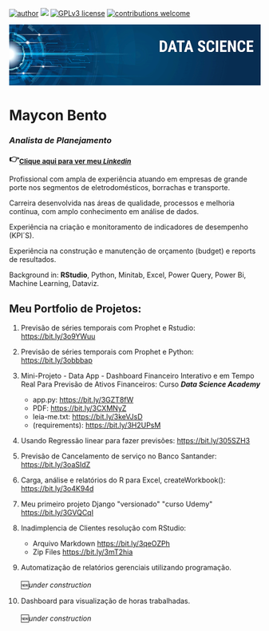 [![author](https://img.shields.io/badge/author-mayconbento-red.svg)](https://www.linkedin.com/in/mayconbento/) [![](https://img.shields.io/badge/python-3.8+-blue.svg)](https://www.python.org/downloads/release/python-365/) [![GPLv3 license](https://img.shields.io/badge/License-GPLv3-blue.svg)](http://perso.crans.org/besson/LICENSE.html) [![contributions welcome](https://img.shields.io/badge/contributions-welcome-brightgreen.svg?style=flat)](https://github.com/bento/data_science/issues)

<p align="center">
  <img src="banner.png" >
</p>

# Maycon Bento
### *Analista de Planejamento*       <p>:point_right:<sub>[Clique aqui para ver meu *Linkedin*](https://www.linkedin.com/in/mayconbento/)</sub></p>

Profissional com ampla de experiência atuando em empresas de grande porte nos segmentos de eletrodomésticos, borrachas e transporte.

Carreira desenvolvida nas áreas de qualidade, processos e melhoria contínua, com amplo conhecimento em análise de dados.

Experiência na criação e monitoramento de indicadores de desempenho (KPI´S).

Experiência na construção e manutenção de orçamento (budget) e reports de resultados.

Background in: __RStudio__, Python, Minitab, Excel, Power Query, Power Bi, Machine Learning, Dataviz.


## **Meu Portfolio de Projetos:**

1. Previsão de séries temporais com Prophet e Rstudio:             https://bit.ly/3o9YWuu

2. Previsão de séries temporais com Prophet e Python:              https://bit.ly/3obbbap

3. Mini-Projeto - Data App - Dashboard Financeiro Interativo e em Tempo Real Para Previsão de Ativos Financeiros:    Curso ***Data Science Academy***
   * app.py: https://bit.ly/3GZT8fW
   * PDF: https://bit.ly/3CXMNyZ 
   * leia-me.txt: https://bit.ly/3keVJsD 
   * (requirements): https://bit.ly/3H2UPsM
  
4. Usando Regressão linear para fazer previsões:                  https://bit.ly/305SZH3

5. Previsão de Cancelamento de serviço no Banco Santander:        https://bit.ly/3oaSIdZ

6. Carga, análise e relatórios do R para Excel, createWorkbook(): https://bit.ly/3o4K94d

7. Meu primeiro projeto Django "versionado" "curso Udemy"         https://bit.ly/3GVQCqI

8. Inadimplencia de Clientes resolução com RStudio:    
   * Arquivo Markdown https://bit.ly/3qeOZPh
   * Zip Files https://bit.ly/3mT2hia

9. Automatização de relatórios gerenciais utilizando programação. 
   <sub><p>:new:*under construction*</p></sub>

10. Dashboard para visualização de horas trabalhadas. 
   <sub><p>:new:*under construction*</p></sub>


